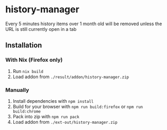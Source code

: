 # history-manager

Every 5 minutes history items over 1 month old will be removed unless the URL is still currently open in a tab

## Installation

### With Nix (Firefox only)

1. Run `nix build`
2. Load addon from `./result/addon/history-manager.zip`

### Manually

1. Install dependencies with `npm install`
2. Build for your browser with `npm run build:firefox` or `npm run build:chrome`
3. Pack into zip with `npm run pack`
4. Load addon from `./ext-out/history-manager.zip`
